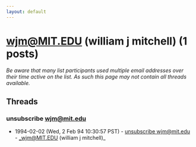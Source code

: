 ```yaml
---
layout: default
---
```


# wjm@MIT.EDU (william j mitchell) (1 posts)

_Be aware that many list participants used multiple email addresses over their time active on the list. As such this page may not contain all threads available._

## Threads

### unsubscribe wjm@mit.edu
+ 1994-02-02 (Wed, 2 Feb 94 10:30:57 PST) - [unsubscribe wjm@mit.edu](/archive/1994/02/c7af03adab7ce99c75f5e6250b954caa3567d875fec74110b05fa108b709101b) - _wjm@MIT.EDU (william j mitchell)_

